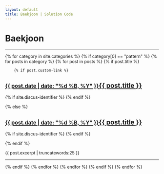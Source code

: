 ```yaml
---
layout: default
title: Baekjoon | Solution Code
---
```


<h1>Baekjoon</h1><hr/>

{% for category in site.categories %}
{% if category[0] == "pattern" %}
    {% for posts in category %}
    {% for post in posts %}
{% if post.title %}

```
	{% if post.custom-link %}
```

<h2><a href="{{ post.custom-link }}"><small>{{ post.date | date: "%d %B, %Y" }}</small>{{ post.title }}</a></h2>

{% if site.discus-identifier %}
 <a href="{{ site.url }}{{ site.baseurl }}{{ post.url }}#disqus_thread" data-disqus-identifier="{{ post.id }}"></a>
{% endif %}

{% else %}
<h2><a href="{{ post.url }}"><small>{{ post.date | date: "%d %B, %Y" }}</small>{{ post.title }}</a></h2>

{% if site.discus-identifier %}
 <a href="{{ site.url }}{{ site.baseurl }}{{ post.url }}#disqus_thread" data-disqus-identifier="{{ post.id }}"></a>
{% endif %}

{% endif %}
<p>{{ post.excerpt | truncatewords:25 }}</p>
<hr/>

{% endif %}
   {% endfor %}
   {% endfor %}
{% endif %}
{% endfor %}